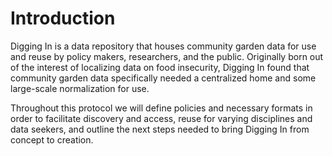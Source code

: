 # Introduction

Digging In is a data repository that houses community garden data for use and reuse by policy makers, researchers, and the public. Originally born out of the interest of localizing data on food insecurity, Digging In found that community garden data specifically needed a centralized home and some large-scale normalization for use.

Throughout this protocol we will define policies and necessary formats in order to facilitate discovery and access, reuse for varying disciplines and data seekers, and outline the next steps needed to bring Digging In from concept to creation.

